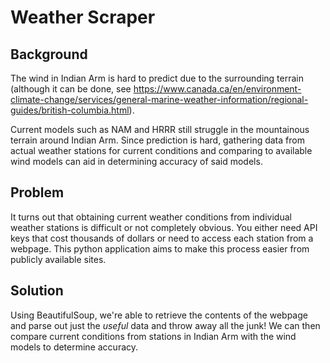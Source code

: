 # Weather Scraper

## Background
The wind in Indian Arm is hard to predict due to the surrounding terrain (although it can be done, see https://www.canada.ca/en/environment-climate-change/services/general-marine-weather-information/regional-guides/british-columbia.html).

Current models such as NAM and HRRR still struggle in the mountainous terrain around Indian Arm. Since prediction is hard, gathering data from actual weather stations for current conditions and comparing to available wind models can aid in determining accuracy of said models. 

## Problem
It turns out that obtaining current weather conditions from individual weather stations is difficult or not completely obvious. You either need API keys that cost thousands of dollars or need to access each station from a webpage. This python application aims to make this process easier from publicly available sites.

## Solution
Using BeautifulSoup, we're able to retrieve the contents of the webpage and parse out just the *useful* data and throw away all the junk! We can then compare current conditions from stations in Indian Arm with the wind models to determine accuracy.
